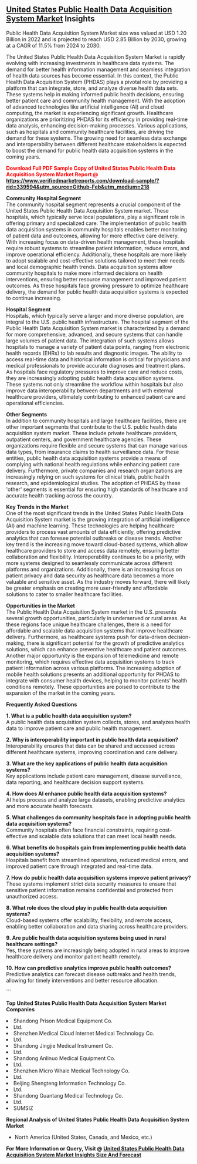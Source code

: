 <h2><a href="https://www.verifiedmarketreports.com/download-sample/?rid=339594&amp;utm_source=Github-Feb&amp;utm_medium=218" target="_blank">United States Public Health Data Acquisition System Market</a> Insights</h2><p>Public Health Data Acquisition System Market size was valued at USD 1.20 Billion in 2022 and is projected to reach USD 2.85 Billion by 2030, growing at a CAGR of 11.5% from 2024 to 2030.</p><p> <p>The United States Public Health Data Acquisition System Market is rapidly evolving with increasing investments in healthcare data systems. The demand for better health information management and seamless integration of health data sources has become essential. In this context, the Public Health Data Acquisition System (PHDAS) plays a pivotal role by providing a platform that can integrate, store, and analyze diverse health data sets. These systems help in making informed public health decisions, ensuring better patient care and community health management. With the adoption of advanced technologies like artificial intelligence (AI) and cloud computing, the market is experiencing significant growth. Healthcare organizations are prioritizing PHDAS for its efficiency in providing real-time data analysis, enhancing decision-making processes. Various applications, such as hospitals and community healthcare facilities, are driving the demand for these systems. The growing need for seamless data exchange and interoperability between different healthcare stakeholders is expected to boost the demand for public health data acquisition systems in the coming years. <strong><p><span class=""><span style="color: #ff0000;"><strong>Download Full PDF Sample Copy of United States Public Health Data Acquisition System Market Report</strong> @ </span><a href="https://www.verifiedmarketreports.com/download-sample/?rid=339594&amp;utm_source=Github-Feb&amp;utm_medium=218" target="_blank">https://www.verifiedmarketreports.com/download-sample/?rid=339594&amp;utm_source=Github-Feb&amp;utm_medium=218</a></span></p></strong></p> <p><strong>Community Hospital Segment</strong><br> The community hospital segment represents a crucial component of the United States Public Health Data Acquisition System market. These hospitals, which typically serve local populations, play a significant role in offering primary and specialized care. The implementation of public health data acquisition systems in community hospitals enables better monitoring of patient data and outcomes, allowing for more effective care delivery. With increasing focus on data-driven health management, these hospitals require robust systems to streamline patient information, reduce errors, and improve operational efficiency. Additionally, these hospitals are more likely to adopt scalable and cost-effective solutions tailored to meet their needs and local demographic health trends. Data acquisition systems allow community hospitals to make more informed decisions on health interventions, ensuring better resource management and improved patient outcomes. As these hospitals face growing pressure to optimize healthcare delivery, the demand for public health data acquisition systems is expected to continue increasing.</p> <p><strong>Hospital Segment</strong><br> Hospitals, which typically serve a larger and more diverse population, are integral to the U.S. public health infrastructure. The hospital segment of the Public Health Data Acquisition System market is characterized by a demand for more comprehensive, advanced, and secure systems that can handle large volumes of patient data. The integration of such systems allows hospitals to manage a variety of patient data points, ranging from electronic health records (EHRs) to lab results and diagnostic images. The ability to access real-time data and historical information is critical for physicians and medical professionals to provide accurate diagnoses and treatment plans. As hospitals face regulatory pressures to improve care and reduce costs, they are increasingly adopting public health data acquisition systems. These systems not only streamline the workflow within hospitals but also improve data interoperability between departments and with external healthcare providers, ultimately contributing to enhanced patient care and operational efficiencies.</p> <p><strong>Other Segments</strong><br> In addition to community hospitals and large healthcare facilities, there are other important segments that contribute to the U.S. public health data acquisition system market. These include private healthcare providers, outpatient centers, and government healthcare agencies. These organizations require flexible and secure systems that can manage various data types, from insurance claims to health surveillance data. For these entities, public health data acquisition systems provide a means of complying with national health regulations while enhancing patient care delivery. Furthermore, private companies and research organizations are increasingly relying on such systems for clinical trials, public health research, and epidemiological studies. The adoption of PHDAS by these 'other' segments is essential for ensuring high standards of healthcare and accurate health tracking across the country.</p> <p><strong>Key Trends in the Market</strong><br> One of the most significant trends in the United States Public Health Data Acquisition System market is the growing integration of artificial intelligence (AI) and machine learning. These technologies are helping healthcare providers to process vast amounts of data efficiently, offering predictive analytics that can foresee potential outbreaks or disease trends. Another key trend is the increasing move toward cloud-based systems, which allow healthcare providers to store and access data remotely, ensuring better collaboration and flexibility. Interoperability continues to be a priority, with more systems designed to seamlessly communicate across different platforms and organizations. Additionally, there is an increasing focus on patient privacy and data security as healthcare data becomes a more valuable and sensitive asset. As the industry moves forward, there will likely be greater emphasis on creating more user-friendly and affordable solutions to cater to smaller healthcare facilities.</p> <p><strong>Opportunities in the Market</strong><br> The Public Health Data Acquisition System market in the U.S. presents several growth opportunities, particularly in underserved or rural areas. As these regions face unique healthcare challenges, there is a need for affordable and scalable data acquisition systems that improve healthcare delivery. Furthermore, as healthcare systems push for data-driven decision-making, there is significant potential for the growth of predictive analytics solutions, which can enhance preventive healthcare and patient outcomes. Another major opportunity is the expansion of telemedicine and remote monitoring, which requires effective data acquisition systems to track patient information across various platforms. The increasing adoption of mobile health solutions presents an additional opportunity for PHDAS to integrate with consumer health devices, helping to monitor patients' health conditions remotely. These opportunities are poised to contribute to the expansion of the market in the coming years.</p> <p><strong>Frequently Asked Questions</strong></p> <p><strong>1. What is a public health data acquisition system?</strong><br> A public health data acquisition system collects, stores, and analyzes health data to improve patient care and public health management.</p> <p><strong>2. Why is interoperability important in public health data acquisition?</strong><br> Interoperability ensures that data can be shared and accessed across different healthcare systems, improving coordination and care delivery.</p> <p><strong>3. What are the key applications of public health data acquisition systems?</strong><br> Key applications include patient care management, disease surveillance, data reporting, and healthcare decision support systems.</p> <p><strong>4. How does AI enhance public health data acquisition systems?</strong><br> AI helps process and analyze large datasets, enabling predictive analytics and more accurate health forecasts.</p> <p><strong>5. What challenges do community hospitals face in adopting public health data acquisition systems?</strong><br> Community hospitals often face financial constraints, requiring cost-effective and scalable data solutions that can meet local health needs.</p> <p><strong>6. What benefits do hospitals gain from implementing public health data acquisition systems?</strong><br> Hospitals benefit from streamlined operations, reduced medical errors, and improved patient care through integrated and real-time data.</p> <p><strong>7. How do public health data acquisition systems improve patient privacy?</strong><br> These systems implement strict data security measures to ensure that sensitive patient information remains confidential and protected from unauthorized access.</p> <p><strong>8. What role does the cloud play in public health data acquisition systems?</strong><br> Cloud-based systems offer scalability, flexibility, and remote access, enabling better collaboration and data sharing across healthcare providers.</p> <p><strong>9. Are public health data acquisition systems being used in rural healthcare settings?</strong><br> Yes, these systems are increasingly being adopted in rural areas to improve healthcare delivery and monitor patient health remotely.</p> <p><strong>10. How can predictive analytics improve public health outcomes?</strong><br> Predictive analytics can forecast disease outbreaks and health trends, allowing for timely interventions and better resource allocation.</p> ```</p><p><strong>Top United States Public Health Data Acquisition System Market Companies</strong></p><div data-test-id=""><p><li>Shandong Prison Medical Equipment Co.</li><li> Ltd.</li><li> Shenzhen Medical Cloud Internet Medical Technology Co.</li><li> Ltd.</li><li> Shandong Jingjie Medical Instrument Co.</li><li> Ltd.</li><li> Shandong Anlinuo Medical Equipment Co.</li><li> Ltd.</li><li> Shenzhen Micro Whale Medical Technology Co.</li><li> Ltd.</li><li> Beijing Shengteng Information Technology Co.</li><li> Ltd.</li><li> Shandong Guantang Medical Technology Co.</li><li> Ltd.</li><li> SUMSIZ</li></p><div><strong>Regional Analysis of&nbsp;United States Public Health Data Acquisition System Market</strong></div><ul><li dir="ltr"><p dir="ltr">North America&nbsp;(United States, Canada, and Mexico, etc.)</p></li></ul><p><strong>For More Information or Query, Visit @&nbsp;</strong><strong><a href="https://www.verifiedmarketreports.com/product/public-health-data-acquisition-system-market/?utm_source=Github-Feb&amp;utm_medium=218" target="_blank">United States Public Health Data Acquisition System Market Insights Size And Forecast</a></strong></p></div>

